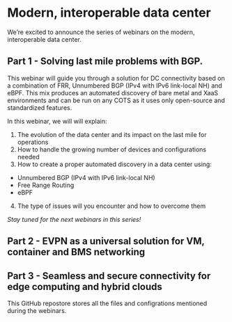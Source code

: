 
# Modern, interoperable data center

We’re excited to announce the series of webinars on the modern, interoperable data center.

## Part 1 - Solving last mile problems with BGP.

This webinar will guide you through a solution for DC connectivity based on a combination of FRR, Unnumbered BGP (IPv4 with IPv6 link-local NH) and eBPF. This mix produces an automated discovery of bare metal and XaaS environments and can be run on any COTS as it uses only open-source and standardized features.

In this webinar, we will will explain:

1. The evolution of the data center and its impact on the last mile for operations
2. How to handle the growing number of devices and configurations needed
3. How to create a proper automated discovery in a data center using:

- Unnumbered BGP (IPv4 with IPv6 link-local NH)
- Free Range Routing
- eBPF

4. The type of issues will you encounter and how to overcome them

*Stay tuned for the next webinars in this series!*

## Part 2 - EVPN as a universal solution for VM, container and BMS networking

## Part 3 - Seamless and secure connectivity for edge computing and hybrid clouds

This GitHub repostore stores all the files and configrations mentioned during the webinars.
